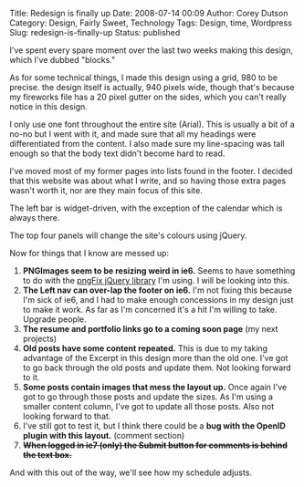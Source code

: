 Title: Redesign is finally up
Date: 2008-07-14 00:09
Author: Corey Dutson
Category: Design, Fairly Sweet, Technology
Tags: Design, time, Wordpress
Slug: redesign-is-finally-up
Status: published

I've spent every spare moment over the last two weeks making this
design, which I've dubbed "blocks."

As for some technical things, I made this design using a grid, 980 to be
precise. the design itself is actually, 940 pixels wide, though that's
because my fireworks file has a 20 pixel gutter on the sides, which you
can't really notice in this design.

I only use one font throughout the entire site (Arial). This is usually
a bit of a no-no but I went with it, and made sure that all my headings
were differentiated from the content. I also made sure my line-spacing
was tall enough so that the body text didn't become hard to read.

I've moved most of my former pages into lists found in the footer. I
decided that this website was about what I write, and so having those
extra pages wasn't worth it, nor are they main focus of this site.

The left bar is widget-driven, with the exception of the calendar which
is always there.

The top four panels will change the site's colours using jQuery.

Now for things that I know are messed up:

1.  **PNGImages seem to be resizing weird in ie6.** Seems to have
    something to do with the [pngFix jQuery
    library](http://jquery.andreaseberhard.de/pngFix/ "jquery.pngFix.js")
    I'm using. I will be looking into this.
2.  **The Left nav can over-lap the footer on ie6.** I'm not fixing this
    because I'm sick of ie6, and I had to make enough concessions in my
    design just to make it work. As far as I'm concerned it's a hit I'm
    willing to take. Upgrade people.
3.  **The resume and portfolio links go to a coming soon page** (my
    next projects)
4.  **Old posts have some content repeated.** This is due to my taking
    advantage of the Excerpt in this design more than the old one. I've
    got to go back through the old posts and update them. Not looking
    forward to it.
5.  **Some posts contain images that mess the layout up.** Once again
    I've got to go through those posts and update the sizes. As I'm
    using a smaller content column, I've got to update all those posts.
    Also not looking forward to that.
6.  I've still got to test it, but I think there could be a **bug with
    the OpenID plugin with this layout.** (comment section)
7.  <span style="text-decoration: line-through;">**When logged in
    ie7 (only) the Submit button for comments is behind the
    text box.**</span>

And with this out of the way, we'll see how my schedule adjusts.
